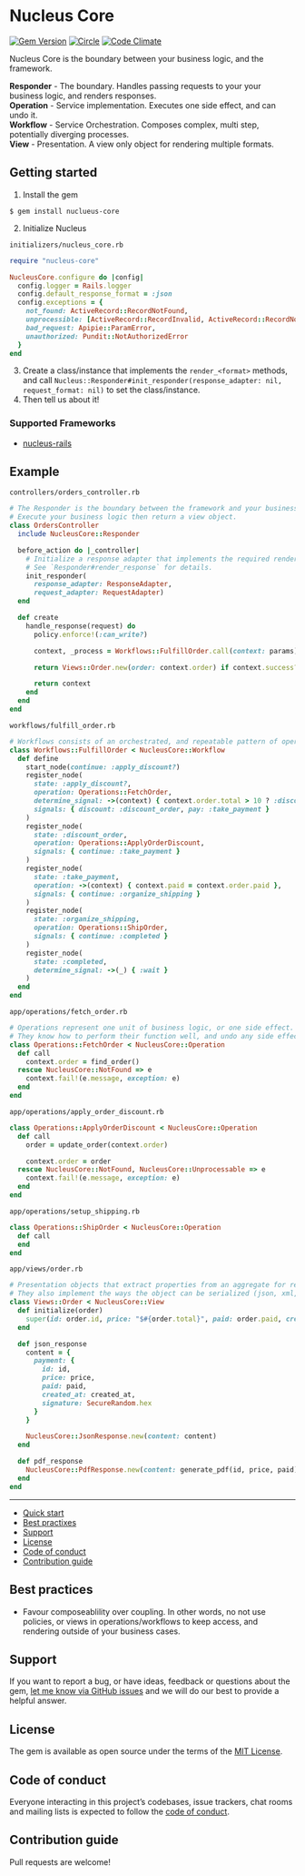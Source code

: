 # Nucleus Core

[![Gem Version](https://badge.fury.io/rb/nucleus-core.svg)](https://rubygems.org/gems/nucleus-core)
[![Circle](https://circleci.com/gh/dodgerogers/nucleus-core/tree/main.svg?style=shield)](https://app.circleci.com/pipelines/github/dodgerogers/nucleus-core?branch=main)
[![Code Climate](https://codeclimate.com/github/dodgerogers/nucleus-core/badges/gpa.svg)](https://codeclimate.com/github/dodgerogers/nucleus-core)

Nucleus Core is the boundary between your business logic, and the framework.

**Responder** - The boundary. Handles passing requests to your your business logic, and renders responses.\
**Operation** - Service implementation. Executes one side effect, and can undo it.\
**Workflow** - Service Orchestration. Composes complex, multi step, potentially diverging processes.\
**View** - Presentation. A view only object for rendering multiple formats.

## Getting started

1. Install the gem

```
$ gem install nuclueus-core
```

2. Initialize Nucleus

`initializers/nucleus_core.rb`

```ruby
require "nucleus-core"

NucleusCore.configure do |config|
  config.logger = Rails.logger
  config.default_response_format = :json
  config.exceptions = {
    not_found: ActiveRecord::RecordNotFound,
    unprocessible: [ActiveRecord::RecordInvalid, ActiveRecord::RecordNotSaved],
    bad_request: Apipie::ParamError,
    unauthorized: Pundit::NotAuthorizedError
  }
end
```

3. Create a class/instance that implements the `render_<format>` methods, and call `Nucleus::Responder#init_responder(response_adapter: nil, request_format: nil)` to set the class/instance.
4. Then tell us about it!

### Supported Frameworks

- [nucleus-rails](https://rubygems.org/gems/nucleus-rails)

## Example

`controllers/orders_controller.rb`

```ruby
# The Responder is the boundary between the framework and your business logic.
# Execute your business logic then return a view object.
class OrdersController
  include NucleusCore::Responder

  before_action do |_controller|
    # Initialize a response adapter that implements the required render methods.
    # See `Responder#render_response` for details.
    init_responder(
      response_adapter: ResponseAdapter,
      request_adapter: RequestAdapter)
  end

  def create
    handle_response(request) do
      policy.enforce!(:can_write?)

      context, _process = Workflows::FulfillOrder.call(context: params)

      return Views::Order.new(order: context.order) if context.success?

      return context
    end
  end
end
```

`workflows/fulfill_order.rb`

```ruby
# Workflows consists of an orchestrated, and repeatable pattern of operations.
class Workflows::FulfillOrder < NucleusCore::Workflow
  def define
    start_node(continue: :apply_discount?)
    register_node(
      state: :apply_discount?,
      operation: Operations::FetchOrder,
      determine_signal: ->(context) { context.order.total > 10 ? :discount : :pay },
      signals: { discount: :discount_order, pay: :take_payment }
    )
    register_node(
      state: :discount_order,
      operation: Operations::ApplyOrderDiscount,
      signals: { continue: :take_payment }
    )
    register_node(
      state: :take_payment,
      operation: ->(context) { context.paid = context.order.paid },
      signals: { continue: :organize_shipping }
    )
    register_node(
      state: :organize_shipping,
      operation: Operations::ShipOrder,
      signals: { continue: :completed }
    )
    register_node(
      state: :completed,
      determine_signal: ->(_) { :wait }
    )
  end
end
```

`app/operations/fetch_order.rb`

```ruby
# Operations represent one unit of business logic, or one side effect.
# They know how to perform their function well, and undo any side effects.
class Operations::FetchOrder < NucleusCore::Operation
  def call
    context.order = find_order()
  rescue NucleusCore::NotFound => e
    context.fail!(e.message, exception: e)
  end
end
```

`app/operations/apply_order_discount.rb`

```ruby
class Operations::ApplyOrderDiscount < NucleusCore::Operation
  def call
    order = update_order(context.order)

    context.order = order
  rescue NucleusCore::NotFound, NucleusCore::Unprocessable => e
    context.fail!(e.message, exception: e)
  end
end
```

`app/operations/setup_shipping.rb`

```ruby
class Operations::ShipOrder < NucleusCore::Operation
  def call
  end
end
```

`app/views/order.rb`

```ruby
# Presentation objects that extract properties from an aggregate for rendering only.
# They also implement the ways the object can be serialized (json, xml, csv, pdf, ...etc).
class Views::Order < NucleusCore::View
  def initialize(order)
    super(id: order.id, price: "$#{order.total}", paid: order.paid, created_at: order.created_at)
  end

  def json_response
    content = {
      payment: {
        id: id,
        price: price,
        paid: paid,
        created_at: created_at,
        signature: SecureRandom.hex
      }
    }

    NucleusCore::JsonResponse.new(content: content)
  end

  def pdf_response
    NucleusCore::PdfResponse.new(content: generate_pdf(id, price, paid))
  end
end
```

---

- [Quick start](#quick-start)
- [Best practixes](#best-practices)
- [Support](#support)
- [License](#license)
- [Code of conduct](#code-of-conduct)
- [Contribution guide](#contribution-guide)

## Best practices

- Favour composeablility over coupling. In other words, no not use policies, or views in operations/workflows to keep access, and rendering outside of your business cases.

## Support

If you want to report a bug, or have ideas, feedback or questions about the gem, [let me know via GitHub issues](https://github.com/dodgerogers/nucleus_core/issues/new) and we will do our best to provide a helpful answer.

## License

The gem is available as open source under the terms of the [MIT License](LICENSE.txt).

## Code of conduct

Everyone interacting in this project’s codebases, issue trackers, chat rooms and mailing lists is expected to follow the [code of conduct](CODE_OF_CONDUCT.md).

## Contribution guide

Pull requests are welcome!
